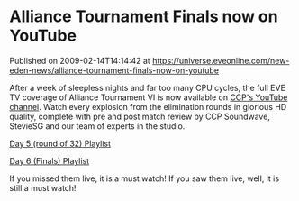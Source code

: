 # Alliance Tournament Finals now on YouTube
Published on 2009-02-14T14:14:42 at https://universe.eveonline.com/new-eden-news/alliance-tournament-finals-now-on-youtube

After a week of sleepless nights and far too many CPU cycles, the full EVE TV coverage of Alliance Tournament VI is now available on [CCP's YouTube channel](http://youtube.com/ccpgames).  Watch every explosion from the elimination rounds in glorious HD quality, complete with pre and post match review by CCP Soundwave, StevieSG and our team of experts in the studio.

[Day 5 (round of 32) Playlist](http://www.youtube.com/view_play_list?p=14590C47C445B095)

[Day 6 (Finals) Playlist](http://www.youtube.com/view_play_list?p=9A9DCA0B274A6B7B)

If you missed them live, it is a must watch!  If you saw them live, well, it is still a must watch!
